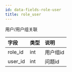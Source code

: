 ```yaml
---
id: data-fields-role-user
title: role_user
---
```


用户/用户组关联

| 字段 | 类型 | 说明 |
| :- | :- | :- |
| role_id | int | 用户组id |
| user_id | int | 问题id |
